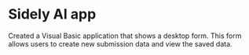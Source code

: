 # Sidely AI app

Created a Visual Basic application that shows a desktop form. This form allows users to create new submission data and view the saved data.
